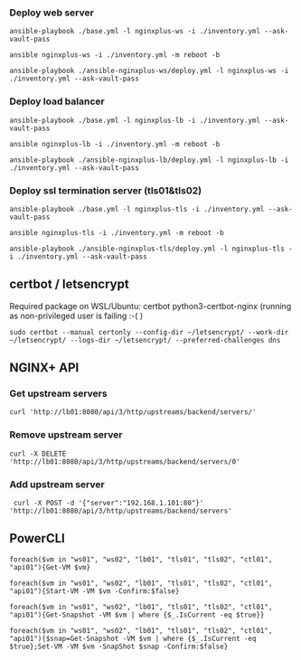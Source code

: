 
### Deploy web server
`ansible-playbook ./base.yml -l nginxplus-ws -i ./inventory.yml --ask-vault-pass`

`ansible nginxplus-ws -i ./inventory.yml -m reboot -b`

`ansible-playbook ./ansible-nginxplus-ws/deploy.yml -l nginxplus-ws -i ./inventory.yml --ask-vault-pass`

### Deploy load balancer
`ansible-playbook ./base.yml -l nginxplus-lb -i ./inventory.yml --ask-vault-pass`

`ansible nginxplus-lb -i ./inventory.yml -m reboot -b`

`ansible-playbook ./ansible-nginxplus-lb/deploy.yml -l nginxplus-lb -i ./inventory.yml --ask-vault-pass`

### Deploy ssl termination server (tls01&tls02)
`ansible-playbook ./base.yml -l nginxplus-tls -i ./inventory.yml --ask-vault-pass`

`ansible nginxplus-tls -i ./inventory.yml -m reboot -b`

`ansible-playbook ./ansible-nginxplus-tls/deploy.yml -l nginxplus-tls -i ./inventory.yml --ask-vault-pass`

## certbot / letsencrypt

Required package on WSL/Ubuntu: certbot python3-certbot-nginx
(running as non-privileged user is failing :-( )

`sudo certbot --manual certonly --config-dir ~/letsencrypt/ --work-dir ~/letsencrypt/ --logs-dir ~/letsencrypt/ --preferred-challenges dns`

## NGINX+ API

### Get upstream servers
`curl 'http://lb01:8080/api/3/http/upstreams/backend/servers/'`

### Remove upstream server
`curl -X DELETE 'http://lb01:8080/api/3/http/upstreams/backend/servers/0'`

### Add upstream server
` curl -X POST -d '{"server":"192.168.1.101:80"}' 'http://lb01:8080/api/3/http/upstreams/backend/servers'`

## PowerCLI

`foreach($vm in "ws01", "ws02", "lb01", "tls01", "tls02", "ctl01", "api01"){Get-VM $vm}`

`foreach($vm in "ws01", "ws02", "lb01", "tls01", "tls02", "ctl01", "api01"){Start-VM -VM $vm -Confirm:$false}`

`foreach($vm in "ws01", "ws02", "lb01", "tls01", "tls02", "ctl01", "api01"){Get-Snapshot -VM $vm | where {$_.IsCurrent -eq $true}}`

`foreach($vm in "ws01", "ws02", "lb01", "tls01", "tls02", "ctl01", "api01"){$snap=Get-Snapshot -VM $vm | where {$_.IsCurrent -eq $true};Set-VM -VM $vm -SnapShot $snap -Confirm:$false}`